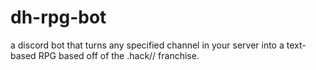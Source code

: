 # dh-rpg-bot
a discord bot that turns any specified channel in your server into a text-based RPG based off of the .hack// franchise.

